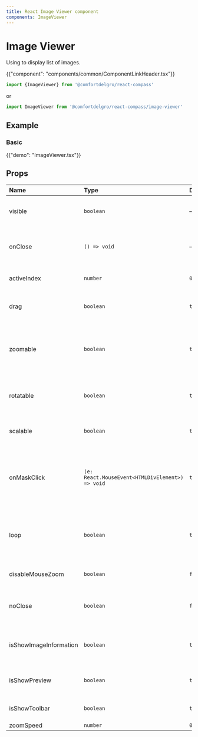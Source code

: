 ```yaml
---
title: React Image Viewer component
components: ImageViewer
---
```


# Image Viewer

<p class="description">Using to display list of images.</p>

{{"component": "components/common/ComponentLinkHeader.tsx"}}

```jsx
import {ImageViewer} from '@comfortdelgro/react-compass'
```

or

```jsx
import ImageViewer from '@comfortdelgro/react-compass/image-viewer'
```

## Example

### Basic

{{"demo": "ImageViewer.tsx"}}

<!-- ### Server

{{"demo": "ImageViewerServer.tsx"}} -->

## Props

| Name                   | Type                                            | Default | Description                                                                    |
| :--------------------- | :---------------------------------------------- | :------ | :----------------------------------------------------------------------------- |
| visible                | `boolean`                                       | —       | If true, the image viewer is open.                                             |
| onClose                | `() => void`                                    | —       | Callback fired when the modal needs to be closed.                              |
| activeIndex            | `number`                                        | `0`     | Set default image position                                                     |
| drag                   | `boolean`                                       | `true`  | If true, the user will be able to drag the image                               |
| zoomable               | `boolean`                                       | `true`  | If true, the user will be able to zoom the image (zoom-in, zoom-out).          |
| rotatable              | `boolean`                                       | `true`  | If true, the user will be able to rotate the image                             |
| scalable               | `boolean`                                       | `true`  | If true, the user will be able to scale the image                              |
| onMaskClick            | `(e: React.MouseEvent<HTMLDivElement>) => void` | `true`  | This function will be called when the user clicks on the mash background image |
| loop                   | `boolean`                                       | `true`  | If true, when user clicks next or previous the image will loop continuously    |
| disableMouseZoom       | `boolean`                                       | `false` | If true, user cannot zoom                                                      |
| noClose                | `boolean`                                       | `false` | If true, when the user won't be able to close the modal                        |
| isShowImageInformation | `boolean`                                       | `true`  | If true, image information will be displayed                                   |
| isShowPreview          | `boolean`                                       | `true`  | If true, a list of preview images will be displayed                            |
| isShowToolbar          | `boolean`                                       | `true`  | If true, toolbar will be displayed                                             |
| zoomSpeed              | `number`                                        | `0.05`  |                                                                                |
